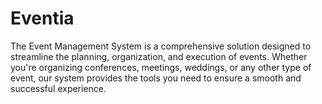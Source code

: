 # Eventia
The Event Management System is a comprehensive solution designed to streamline the planning, organization, and execution of events. Whether you're organizing conferences, meetings, weddings, or any other type of event, our system provides the tools you need to ensure a smooth and successful experience.
